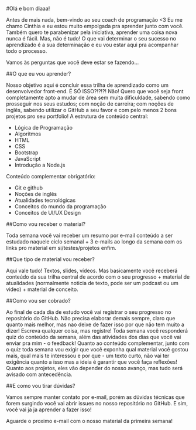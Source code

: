 #Olá e bom diaaa!

Antes de mais nada, bem-vindo ao seu coach de programação <3 Eu me chamo Cinthia e eu estou muito empolgada pra aprender junto com você. Também quero te parabenizar pela iniciativa, aprender uma coisa nova nunca é fácil. Mas, não é tudo! O que vai determinar o seu sucesso no aprendizado é a sua determinação e eu vou estar aqui pra acompanhar todo o processo.

Vamos às perguntas que você deve estar se fazendo...

##O que eu vou aprender?

Nosso objetivo aqui é concluir essa trilha de aprendizado como um desenvolvedor front-end. É SÓ ISSO?!?!?! Não! Quero que você seja front completamente apto a mudar de área sem muita dificuldade, sabendo como prosseguir nos seus estudos; com noção de carreira; com noções de inglês, sabendo utilizar o GitHub a seu favor e com pelo menos 2 bons projetos pro seu portfolio! A estrutura de conteúdo central:

* Lógica de Programação 
* Algoritmos
* HTML
* CSS
* Bootstrap
* JavaScript
* Introdução a Node.js

Conteúdo complementar obrigatório:
* Git e github
* Noções de inglês
* Atualidades tecnológicas
* Conceitos do mundo da programação
* Conceitos de UI/UX Design

##Como vou receber o material?

Toda semana você vai receber um resumo por e-mail conteúdo a ser estudado naquele ciclo semanal + 3 e-mails ao longo da semana com os links pro material em si/testes/projetos enfim.

##Que tipo de material vou receber?

Aqui vale tudo! Textos, slides, vídeos. Mas basicamente você receberá conteúdo da sua trilha central de acordo com o seu progresso + material de atualidades (normalmente noticia de texto, pode ser um podcast ou um video) + material de conceito.

##Como vou ser cobrado?

Ao final de cada dia de estudo você vai registrar o seu progresso no repositório do GitHub. Não precisa elaborar demais sempre, claro que quanto mais melhor, mas nao deixe de fazer isso por que não tem muito a dizer! Escreva qualquer coisa, mas registre!
Toda semana você responderá quiz do conteúdo da semana, além das atividades dos dias que você vai enviar pra mim - o feedback! 
Quanto ao conteúdo complementar, junto com o quiz toda semana vou exigir que você exponha qual material você gostou mais, qual mais te interessou e por que - um texto curto, não vai ter exigência quanto a isso mas a ideia é garantir que você faça reflexões! 
Quanto aos projetos, eles vão depender do nosso avanço, mas tudo será avisado com antecedência.

##E como vou tirar dúvidas?

Vamos sempre manter contato por e-mail, porém as dúvidas técnicas que forem surgindo você vai abrir issues no nosso repositório no GitHub. E sim, você vai ja ja aprender a fazer isso!

Aguarde o proximo e-mail com o nosso material da primeira semana!
